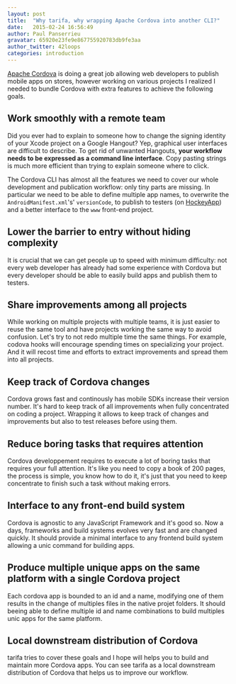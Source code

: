 ```yaml
---
layout: post
title:  "Why tarifa, why wrapping Apache Cordova into another CLI?"
date:   2015-02-24 16:56:49
author: Paul Panserrieu
gravatar: 65920e23fe9e867755920783db9fe3aa
author_twitter: 42loops
categories: introduction
---
```


[Apache Cordova](http://cordova.apache.org/) is doing a great job allowing web developers to publish mobile apps on stores, however working on various projects I realized I needed to bundle Cordova with extra features to achieve the following goals.

## Work smoothly with a remote team

Did you ever had to explain to someone how to change the signing identity of your Xcode project on a Google Hangout?
Yep, graphical user interfaces are difficult to describe. To get rid of unwanted Hangouts, **your
workflow needs to be expressed as a command line interface**.
Copy pasting strings is much more efficient than trying to explain someone where to click.

The Cordova CLI has almost all the features we need to cover our whole development and publication workflow: only tiny parts are missing. In particular we need to be able to define
multiple app names, to overwrite the `AndroidManifest.xml`'s' `versionCode`, to publish to testers (on [HockeyApp](http://hockeyapp.net/)) and a better interface to the `www` front-end project.

## Lower the barrier to entry without hiding complexity

It is crucial that we can get people up to speed with minimum difficulty: not every web
developer has already had some experience with Cordova but every developer should be able to easily build apps and publish them to testers.

## Share improvements among all projects

While working on multiple projects with multiple teams, it is just easier to reuse
the same tool and have projects working the same way to avoid confusion.
Let's try to not redo multiple time the same things.
For example, codova hooks will encourage spending times on specializing your project.
And it will recost time and efforts to extract improvements and spread them into all projects.

## Keep track of Cordova changes

Cordova grows fast and continously has mobile SDKs increase their version number.
It's hard to keep track of all improvements when fully concentrated on coding a project.
Wrapping it allows to keep track of changes and improvements but also to test releases before
using them.

## Reduce boring tasks that requires attention

Cordova developpement requires to execute a lot of boring tasks that requires your full attention.
It's like you need to copy a book of 200 pages, the process is simple, you know how to do it,
it's just that you need to keep concentrate to finish such a task without making errors.

## Interface to any front-end build system

Cordova is agnostic to any JavaScript Framework and it's good so. Now a days,
frameworks and build systems evolves very fast and are changed quickly.
It should provide a minimal interface to any frontend build system allowing a unic command for building apps.

## Produce multiple unique apps on the same platform with a single Cordova project

Each cordova app is bounded to an id and a name, modifying one of them results in the change of multiples files
in the native projet folders. It should beeing able to define multiple id and name combinations to build multiples unic apps for
the same platform.

## Local downstream distribution of Cordova

<span class='tarifa'>tarifa</span> tries to cover these goals and I hope will helps you to build and maintain more Cordova apps. You can see <span class='tarifa'>tarifa</span> as a local downstream distribution of Cordova that helps us to improve our workflow.
